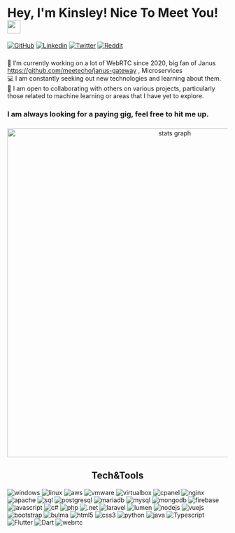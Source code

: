 # Hey, I'm Kinsley! Nice To Meet You! <img src="https://raw.githubusercontent.com/MartinHeinz/MartinHeinz/master/wave.gif" width="30px">

[![GitHub](https://img.shields.io/badge/Github-100000?style=for-the-badge&logo=github&logoColor=white)](https://github.com/kinsleykajiva)
[![Linkedin](https://img.shields.io/badge/Linkedin-0077B5?style=for-the-badge&logo=linkedin&logoColor=white)](https://www.linkedin.com/in/kinsley-kajiva/)
[![Twitter](https://img.shields.io/badge/Twitter-1DA1F2?style=for-the-badge&logo=twitter&logoColor=white)](https://twitter.com/kinsleyKAJIVA)
[![Reddit](https://img.shields.io/badge/Reddit-FF4500?style=for-the-badge&logo=reddit&logoColor=white)](https://www.reddit.com/user/KinsleyKajiva)



###

🔭 I’m currently working on a lot of WebRTC since 2020, big fan of Janus https://github.com/meetecho/janus-gateway , Microservices\
💻 I am constantly seeking out new technologies and learning about them.\
🤝 I am open to collaborating with others on various projects, particularly those related to machine learning or areas that I have yet to explore.

###

### I am always looking for a paying gig, feel free to hit me up.



###

<div align="center">
  <img src="http://github-profile-summary-cards.vercel.app/api/cards/profile-details?username=kinsleykajiva&theme=bear" width=750  alt="stats graph"/>

</div>

###

<h2 align="center">Tech&Tools</h2>



![windows](https://img.shields.io/badge/Windows-0078D6?style=flat&logo=windows&logoColor=white)
![linux](https://img.shields.io/badge/Linux-ccc?style=flat&logo=linux&logoColor=black)
![aws](https://img.shields.io/badge/Amazon-AWS-232F3E?style=flat&logo=amazon-aws&logoColor=white)
![vmware](https://img.shields.io/badge/VMWare-607078?style=flat&logo=vmware&logoColor=white)
![virtualbox](https://img.shields.io/badge/VirtualBox-183A61?style=flat&logo=virtualbox&logoColor=white)
![cpanel](https://img.shields.io/badge/cPanel-FF6C2C?style=flat&logo=cpanel&logoColor=white)
![nginx](https://img.shields.io/badge/nginx-269539?style=flat&logo=nginx&logoColor=white)
![apache](https://img.shields.io/badge/apache-D22128?style=flat&logo=apache&logoColor=white)
![sql](https://img.shields.io/badge/SQL-CC2927?style=flat&logo=microsoft-sql-server&logoColor=white)
![postgresql](https://img.shields.io/badge/PostgreSQL-336791?style=flat&logo=PostgreSQL&logoColor=white)
![mariadb](https://img.shields.io/badge/MariaDB-003545?style=flat&logo=MariaDB&logoColor=white)
![mysql](https://img.shields.io/badge/MySQL-4479A1?style=flat&logo=MySQL&logoColor=white)
![mongodb](https://img.shields.io/badge/MongoDB-47A248?style=flat&logo=MongoDB&logoColor=white)
![firebase](https://img.shields.io/badge/Firebase-FFCA28?style=flat&logo=firebase&logoColor=black)
![javascript](https://img.shields.io/badge/Javascript-F7DF1E?style=flat&logo=javascript&logoColor=1d1d1d)
![c#](https://img.shields.io/badge/C_Sharp-239120?style=flat&logo=c-sharp&logoColor=white)
![php](https://img.shields.io/badge/PHP-777BB4?style=flat&logo=php&logoColor=white)
![.net](https://img.shields.io/badge/framework-512BD4?style=flat&logo=.net&logoColor=white)
![laravel](https://img.shields.io/badge/Laravel-FF2D20?style=flat&logo=laravel&logoColor=white)
![lumen](https://img.shields.io/badge/Lumen-E74430?style=flat&logo=lumen&logoColor=white)
![nodejs](https://img.shields.io/badge/Node.JS-339933?style=flat&logo=node.js&logoColor=white)
![vuejs](https://img.shields.io/badge/VueJS-4FC08D?style=flat&logo=vue.js&logoColor=white)
![bootstrap](https://img.shields.io/badge/Bootstrap-7952B3?style=flat&logo=bootstrap&logoColor=white)
![bulma](https://img.shields.io/badge/Bulma-00D1B2?style=flat&logo=bulma&logoColor=white)
![html5](https://img.shields.io/badge/HTML-E34F26?style=flat&logo=html5&logoColor=white)
![css3](https://img.shields.io/badge/CSS-1572B6?style=flat&logo=css3&logoColor=white)
![python](https://img.shields.io/badge/PYTHON-1572B6?style=flat&logo=python&logoColor=white)
![java](https://img.shields.io/badge/Java-1572B6?style=flat&logo=java&logoColor=white)
![Typescript](https://img.shields.io/badge/Typescript-1572B6?style=flat&logo=Typescript&logoColor=white)
![Flutter](https://img.shields.io/badge/Flutter-1572B6?style=flat&logo=Flutter&logoColor=white)
![Dart](https://img.shields.io/badge/Dart-1572B6?style=flat&logo=Dart&logoColor=white)
![webrtc](https://img.shields.io/badge/Webrtc-1572B6?style=flat&logo=webrtc&logoColor=white)



